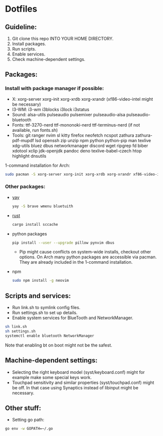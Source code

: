 # Dotfiles

## Guideline:

1. Git clone this repo INTO YOUR HOME DIRECTORY.
2. Install packages.
3. Run scripts.
4. Enable services.
5. Check machine-dependent settings.

## Packages:

### Install with package manager if possible:

- X: xorg-server xorg-init xorg-xrdb xorg-xrandr (xf86-video-intel might be necessary)
- I3-WM: i3-wm i3blocks i3lock i3status
- Sound: alsa-utils pulseaudio pulsemixer pulseaudio-alsa pulseaudio-bluetooth
- Fonts: ttf-3270-nerd ttf-mononoki-nerd ttf-terminus-nerd (if not available, run fonts.sh)
- Tools: git ranger nvim sl kitty firefox neofetch ncspot zathura zathura-pdf-mupdf lsd openssh zip unzip npm python python-pip man texlive xdg-utils bluez dbus networkmanager discord wget ripgrep fd biber xdotool xclip jdk-openjdk pandoc deno texlive-babel-czech htop highlight dnsutils

1-command installation for Arch:

```bash
sudo pacman -S xorg-server xorg-init xorg-xrdb xorg-xrandr xf86-video-intel i3-wm i3blocks i3lock i3status git ranger nvim sl kitty tmux firefox neofetch ncspot zathura lsd ttf-3270-nerd ttf-mononoki-nerd ttf-terminus-nerd openssh zip unzip npm python python-pip alsa-util spulseaudio pulsemixer pulseaudio-alsa pulseaudio-bluetooth man texlive zathura-pdf-mupdf xdg-utils bluez dbus networkmanager discord wget ripgrep fd biber xdotool python-pillow python-pynvim python-dbus xclip jdk-openjdk pandoc deno texlive-babel-czech htop highlight dnsutils
```

### Other packages:

- [yay](https://github.com/Jguer/yay)

    ```bash
    yay -S brave wmenu bluetuith
    ```

- [rust](https://rustup.rs)

    ```bash
    cargo install sccache
    ```

- python packages

    ```bash
    pip install --user --upgrade pillow pynvim dbus
    ```

    - Pip might cause conflicts on system-wide installs, checkout other options. On Arch many python packages are accessible via pacman. They are already included in the 1-command installation.

- npm

    ```bash
    sudo npm install -g neovim
    ```

## Scripts and services:

- Run link.sh to symlink config files.
- Run settings.sh to set up details.
- Enable system services for BlueTooth and NetworkManager.

```bash
sh link.sh
sh settings.sh
systemctl enable bluetooth NetworkManager
```

Note that enabling bt on boot might not be the safest.

## Machine-dependent settings:

- Selecting the right keyboard model (syst/keyboard.conf) might for example make some special keys work.
- Touchpad sensitivity and similar properties (syst/touchpad.conf) might be off. In that case using Synaptics instead of libinput might be necessary.

## Other stuff:

- Setting go path:

```bash
go env -w GOPATH=~/.go
```

